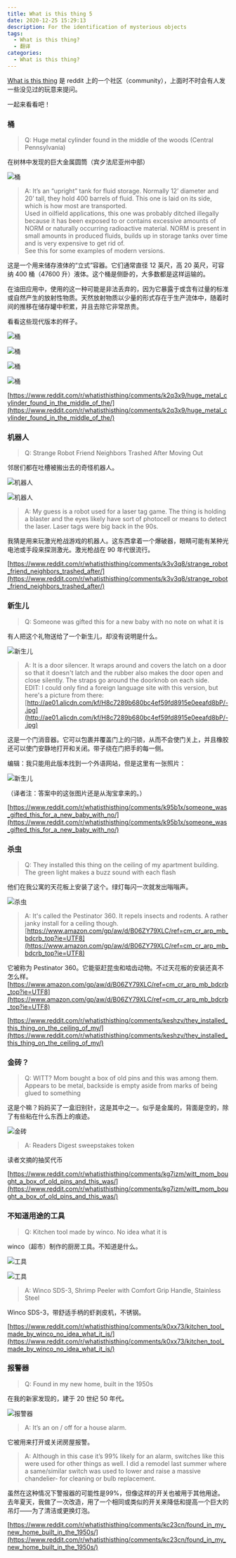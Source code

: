 ```yaml
---
title: What is this thing 5
date: 2020-12-25 15:29:13
description: For the identification of mysterious objects
tags:  
  - What is this thing?
  - 翻译
categories:
  - What is this thing?
---
```


[What is this thing](https://www.reddit.com/r/whatisthisthing/) 是 reddit 上的一个社区（community），上面时不时会有人发一些没见过的玩意来提问。

一起来看看吧！

<!-- more -->

### 桶

> Q: Huge metal cylinder found in the middle of the woods (Central Pennsylvania)

在树林中发现的巨大金属圆筒（宾夕法尼亚州中部）

![桶](https://cdn.jsdelivr.net/gh/AemonCao/AemonCao.github.io@source/source/_posts/whatisthisthing-5/桶.jpg)

<!-- {% asset_img 桶 桶.jpg %} -->

> A: It’s an “upright” tank for fluid storage. Normally 12’ diameter and 20’ tall, they hold 400 barrels of fluid. This one is laid on its side, which is how most are transported.</br>Used in oilfield applications, this one was probably ditched illegally because it has been exposed to or contains excessive amounts of NORM or naturally occurring radioactive material. NORM is present in small amounts in produced fluids, builds up in storage tanks over time and is very expensive to get rid of.</br>See this for some examples of modern versions.

这是一个用来储存液体的“立式”容器。它们通常直径 12 英尺，高 20 英尺，可容纳 400 桶（47600 升）液体。这个桶是侧卧的，大多数都是这样运输的。

在油田应用中，使用的这一种可能是非法丢弃的，因为它暴露于或含有过量的标准或自然产生的放射性物质。天然放射物质以少量的形式存在于生产流体中，随着时间的推移在储存罐中积累，并且去除它非常昂贵。

看看这些现代版本的样子。

![桶](https://cdn.jsdelivr.net/gh/AemonCao/AemonCao.github.io@source/source/_posts/whatisthisthing-5/桶2.jpg)

![桶](https://cdn.jsdelivr.net/gh/AemonCao/AemonCao.github.io@source/source/_posts/whatisthisthing-5/桶3.jpg)

![桶](https://cdn.jsdelivr.net/gh/AemonCao/AemonCao.github.io@source/source/_posts/whatisthisthing-5/桶4.jpg)

![桶](https://cdn.jsdelivr.net/gh/AemonCao/AemonCao.github.io@source/source/_posts/whatisthisthing-5/桶5.jpg)

<!-- {% asset_img 桶 桶2.jpg %} -->

<!-- {% asset_img 桶 桶3.jpg %} -->

<!-- {% asset_img 桶 桶4.jpg %} -->

<!-- {% asset_img 桶 桶5.jpg %} -->

[https://www.reddit.com/r/whatisthisthing/comments/k2q3x9/huge_metal_cylinder_found_in_the_middle_of_the/](https://www.reddit.com/r/whatisthisthing/comments/k2q3x9/huge_metal_cylinder_found_in_the_middle_of_the/)

### 机器人

> Q: Strange Robot Friend Neighbors Trashed After Moving Out

邻居们都在吐槽被搬出去的奇怪机器人。

![机器人](https://cdn.jsdelivr.net/gh/AemonCao/AemonCao.github.io@source/source/_posts/whatisthisthing-5/机器人1.jpg)

![机器人](https://cdn.jsdelivr.net/gh/AemonCao/AemonCao.github.io@source/source/_posts/whatisthisthing-5/机器人2.jpg)

<!-- {% asset_img 机器人 机器人1.jpg %} -->

<!-- {% asset_img 机器人 机器人2.jpg %} -->

> A: My guess is a robot used for a laser tag game. The thing is holding a blaster and the eyes likely have sort of photocell or means to detect the laser. Laser tags were big back in the 90s.

我猜是用来玩激光枪战游戏的机器人。这东西拿着一个爆破器，眼睛可能有某种光电池或手段来探测激光。激光枪战在 90 年代很流行。

[https://www.reddit.com/r/whatisthisthing/comments/k3v3q8/strange_robot_friend_neighbors_trashed_after/](https://www.reddit.com/r/whatisthisthing/comments/k3v3q8/strange_robot_friend_neighbors_trashed_after/)

### 新生儿

> Q: Someone was gifted this for a new baby with no note on what it is

有人把这个礼物送给了一个新生儿，却没有说明是什么。

![新生儿](https://cdn.jsdelivr.net/gh/AemonCao/AemonCao.github.io@source/source/_posts/whatisthisthing-5/新生儿1.jpg)

<!-- {% asset_img 新生儿 新生儿1.jpg %} -->

> A: It is a door silencer. It wraps around and covers the latch on a door so that it doesn't latch and the rubber also makes the door open and close silently. The straps go around the doorknob on each side.</br>EDIT: I could only find a foreign language site with this version, but here's a picture from there: [http://ae01.alicdn.com/kf/H8c7289b680bc4ef59fd8915e0eeafd8bP/-.jpg](http://ae01.alicdn.com/kf/H8c7289b680bc4ef59fd8915e0eeafd8bP/-.jpg)

这是一个门消音器。它可以包裹并覆盖门上的闩锁，从而不会使门关上，并且橡胶还可以使门安静地打开和关闭。带子绕在门把手的每一侧。

编辑：我只能用此版本找到一个外语网站，但是这里有一张照片：

![新生儿](https://cdn.jsdelivr.net/gh/AemonCao/AemonCao.github.io@source/source/_posts/whatisthisthing-5/新生儿2.jpg)

<!-- {% asset_img 新生儿 新生儿2.jpg %} -->

（译者注：答案中的这张图片还是从淘宝拿来的。）

[https://www.reddit.com/r/whatisthisthing/comments/k95b1x/someone_was_gifted_this_for_a_new_baby_with_no/](https://www.reddit.com/r/whatisthisthing/comments/k95b1x/someone_was_gifted_this_for_a_new_baby_with_no/)

### 杀虫

> Q: They installed this thing on the ceiling of my apartment building. The green light makes a buzz sound with each flash

他们在我公寓的天花板上安装了这个。绿灯每闪一次就发出嗡嗡声。

![杀虫](https://cdn.jsdelivr.net/gh/AemonCao/AemonCao.github.io@source/source/_posts/whatisthisthing-5/杀虫.jpg)

<!-- {% asset_img 杀虫 杀虫.jpg %} -->

> A: It's called the Pestinator 360. It repels insects and rodents. A rather janky install for a ceiling though. [https://www.amazon.com/gp/aw/d/B06ZY79XLC/ref=cm_cr_arp_mb_bdcrb_top?ie=UTF8](https://www.amazon.com/gp/aw/d/B06ZY79XLC/ref=cm_cr_arp_mb_bdcrb_top?ie=UTF8)

它被称为 Pestinator 360。它能驱赶昆虫和啮齿动物。不过天花板的安装还真不怎么样。[https://www.amazon.com/gp/aw/d/B06ZY79XLC/ref=cm_cr_arp_mb_bdcrb_top?ie=UTF8](https://www.amazon.com/gp/aw/d/B06ZY79XLC/ref=cm_cr_arp_mb_bdcrb_top?ie=UTF8)

[https://www.reddit.com/r/whatisthisthing/comments/keshzv/they_installed_this_thing_on_the_ceiling_of_my/](https://www.reddit.com/r/whatisthisthing/comments/keshzv/they_installed_this_thing_on_the_ceiling_of_my/)

### 金砖？

> Q: WITT? Mom bought a box of old pins and this was among them. Appears to be metal, backside is empty aside from marks of being glued to something

这是个嘛？妈妈买了一盒旧别针，这是其中之一。似乎是金属的，背面是空的，除了有些粘在什么东西上的痕迹。

![金砖](https://cdn.jsdelivr.net/gh/AemonCao/AemonCao.github.io@source/source/_posts/whatisthisthing-5/金砖.jpg)

<!-- {% asset_img 金砖 金砖.jpg %} -->

> A: Readers Digest sweepstakes token

读者文摘的抽奖代币

[https://www.reddit.com/r/whatisthisthing/comments/kg7izm/witt_mom_bought_a_box_of_old_pins_and_this_was/](https://www.reddit.com/r/whatisthisthing/comments/kg7izm/witt_mom_bought_a_box_of_old_pins_and_this_was/)

### 不知道用途的工具

> Q: Kitchen tool made by winco. No idea what it is

winco（超市）制作的厨房工具。不知道是什么。

![工具](https://cdn.jsdelivr.net/gh/AemonCao/AemonCao.github.io@source/source/_posts/whatisthisthing-5/工具1.jpg)

![工具](https://cdn.jsdelivr.net/gh/AemonCao/AemonCao.github.io@source/source/_posts/whatisthisthing-5/工具2.jpg)

<!-- {% asset_img 工具 工具1.jpg %} -->

<!-- {% asset_img 工具 工具2.jpg %} -->

> A: Winco SDS-3, Shrimp Peeler with Comfort Grip Handle, Stainless Steel

Winco SDS-3，带舒适手柄的虾剥皮机，不锈钢。

[https://www.reddit.com/r/whatisthisthing/comments/k0xx73/kitchen_tool_made_by_winco_no_idea_what_it_is/](https://www.reddit.com/r/whatisthisthing/comments/k0xx73/kitchen_tool_made_by_winco_no_idea_what_it_is/)

### 报警器

> Q: Found in my new home, built in the 1950s

在我的新家发现的，建于 20 世纪 50 年代。

![报警器](https://cdn.jsdelivr.net/gh/AemonCao/AemonCao.github.io@source/source/_posts/whatisthisthing-5/报警器.jpg)

<!-- {% asset_img 报警器 报警器.jpg %} -->

> A: It’s an on / off for a house alarm.

它被用来打开或关闭房屋报警。

> A: Although in this case it’s 99% likely for an alarm, switches like this were used for other things as well. I did a remodel last summer where a same/similar switch was used to lower and raise a massive chandelier- for cleaning or bulb replacement.

虽然在这种情况下警报器的可能性是99%，但像这样的开关也被用于其他用途。去年夏天，我做了一次改造，用了一个相同或类似的开关来降低和提高一个巨大的吊灯——为了清洁或更换灯泡。

[https://www.reddit.com/r/whatisthisthing/comments/kc23cn/found_in_my_new_home_built_in_the_1950s/](https://www.reddit.com/r/whatisthisthing/comments/kc23cn/found_in_my_new_home_built_in_the_1950s/)
